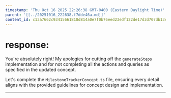 ```yaml
---
timestamp: 'Thu Oct 16 2025 22:26:38 GMT-0400 (Eastern Daylight Time)'
parent: '[[../20251016_222638.f7dde46a.md]]'
content_id: c13a7662c93415661818d814a0e7f0b76eed23edf122de17d3d707db13ef90f5
---
```


# response:

You're absolutely right! My apologies for cutting off the `generateSteps` implementation and for not completing all the actions and queries as specified in the updated concept.

Let's complete the `MilestoneTrackerConcept.ts` file, ensuring every detail aligns with the provided guidelines for concept design and implementation.

***
